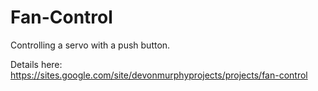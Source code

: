 # Fan-Control
Controlling a servo with a push button.


Details here:
https://sites.google.com/site/devonmurphyprojects/projects/fan-control
